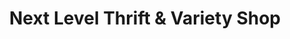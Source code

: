 ---
title: "Next Level Thrift & Variety Shop"
url: /douglasville/next-level-thrift-und-variety-shop/
shop: Gebrauchtwaren
---